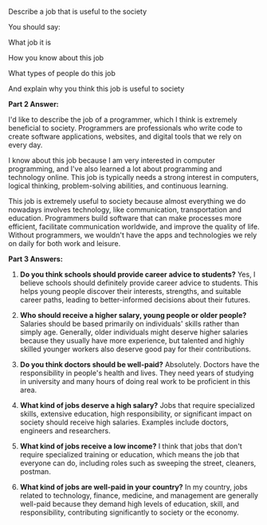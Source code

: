Describe a job that is useful to the society

You should say:

What job it is

How you know about this job

What types of people do this job

And explain why you think this job is useful to society

**Part 2 Answer:**

I'd like to describe the job of a programmer, which I think is extremely beneficial to society. Programmers are professionals who write code to create software applications, websites, and digital tools that we rely on every day.

I know about this job because I am very interested in computer programming, and I've also learned a lot about programming and technology online. This job is typically needs a strong interest in computers, logical thinking, problem-solving abilities, and continuous learning.

This job is extremely useful to society because almost everything we do nowadays involves technology, like communication, transportation and education. Programmers build software that can make processes more efficient, facilitate communication worldwide, and improve the quality of life. Without programmers, we wouldn't have the apps and technologies we rely on daily for both work and leisure.

**Part 3 Answers:**

1. **Do you think schools should provide career advice to students?**
   Yes, I believe schools should definitely provide career advice to students. This helps young people discover their interests, strengths, and suitable career paths, leading to better-informed decisions about their futures.

2. **Who should receive a higher salary, young people or older people?**
   Salaries should be based primarily on individuals' skills rather than simply age. Generally, older individuals might deserve higher salaries because they usually have more experience, but talented and highly skilled younger workers also deserve good pay for their contributions.

3. **Do you think doctors should be well-paid?**
   Absolutely. Doctors have the responsibility in people's health and lives. They need years of studying in university and many hours of doing real work to be proficient in this area.

4. **What kind of jobs deserve a high salary?**
   Jobs that require specialized skills, extensive education, high responsibility, or significant impact on society should receive high salaries. Examples include doctors, engineers and researchers.

5. **What kind of jobs receive a low income?**
   I think that jobs that don't require specialized training or education, which means the job that everyone can do, including roles such as sweeping the street, cleaners, postman.

6. **What kind of jobs are well-paid in your country?**
   In my country, jobs related to technology, finance, medicine, and management are generally well-paid because they demand high levels of education, skill, and responsibility, contributing significantly to society or the economy.
